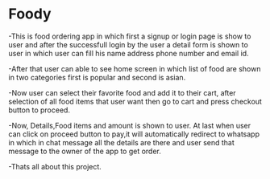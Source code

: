 # Foody
 
-This is food ordering app in which first a signup or login page is show to user and after the successfull login by the user a detail form is shown to user in which user can fill his name address phone number and email id. 

-After that user can able to see home screen in which list of food are shown in two categories first is popular and second is asian.

-Now user can select their favorite food and add it to their cart, after selection of all food items that user want then go to cart and press checkout button to proceed. 

-Now, Details,Food items and amount is shown to user. At last when user can click on proceed button to pay,it will automatically redirect to whatsapp in which in chat message all the details are there and user send that message to the owner of the app to get order. 

-Thats all about this project.